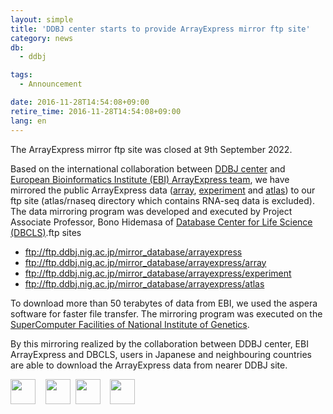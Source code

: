 ```yaml
---
layout: simple
title: 'DDBJ center starts to provide ArrayExpress mirror ftp site'
category: news
db:
  - ddbj

tags:
  - Announcement

date: 2016-11-28T14:54:08+09:00
retire_time: 2016-11-28T14:54:08+09:00
lang: en
---
```


The ArrayExpress mirror ftp site was closed at 9th September 2022.

Based on the international collaboration between <a href="/index-e.html">DDBJ center</a> and <a href="https://www.ebi.ac.uk/arrayexpress/">European Bioinformatics Institute (EBI) ArrayExpress team</a>, we have mirrored the public ArrayExpress data (<a href="ftp://ftp.ebi.ac.uk/pub/databases/arrayexpress/data/array">array</a>, <a href="ftp://ftp.ebi.ac.uk/pub/databases/arrayexpress/data/experiment">experiment</a> and <a href="ftp://ftp.ebi.ac.uk/pub/databases/arrayexpress/data/atlas">atlas</a>) to our ftp site (atlas/rnaseq directory which contains RNA-seq data is excluded). The data mirroring program was developed and executed by Project Associate Professor, Bono Hidemasa of <a href="http://dbcls.rois.ac.jp/en/">Database Center for Life Science (DBCLS)</a>.<span class="font-bold">ftp sites</span>

<ul>
    <li><a href="https://ddbj.nig.ac.jp/public/mirror_database/arrayexpress">ftp://ftp.ddbj.nig.ac.jp/mirror_database/arrayexpress</a></li>
    <li><a href="https://ddbj.nig.ac.jp/public/mirror_database/arrayexpress/array">ftp://ftp.ddbj.nig.ac.jp/mirror_database/arrayexpress/array</a></li>
    <li><a href="https://ddbj.nig.ac.jp/public/mirror_database/arrayexpress/experiment">ftp://ftp.ddbj.nig.ac.jp/mirror_database/arrayexpress/experiment</a></li>
    <li><a href="https://ddbj.nig.ac.jp/public/mirror_database/arrayexpress/atlas">ftp://ftp.ddbj.nig.ac.jp/mirror_database/arrayexpress/atlas</a></li>
</ul>

<p>To download more than 50 terabytes of data from EBI, we used the aspera software for faster file transfer. The mirroring program was executed on the <a href="https://sc.ddbj.nig.ac.jp/index.php/en/">SuperComputer Facilities of National Institute of Genetics</a>.</p>

<p>By this mirroring realized by the collaboration between DDBJ center, EBI ArrayExpress and DBCLS, users in Japanese and neighbouring countries are able to download the ArrayExpress data from nearer DDBJ site.</p><img src="{{ site.baseurl }}/assets/images/news/logo.png" style="height:40px">    <img src="{{ site.baseurl }}/assets/images/news/ebi-logo.gif" style="height:40px">  <img src="{{ site.baseurl }}/assets/images/news/Array_Express_logo.png" style="height:40px">    <img src="{{ site.baseurl }}/assets/images/news/dbcls-logo.png" style="height:40px">
